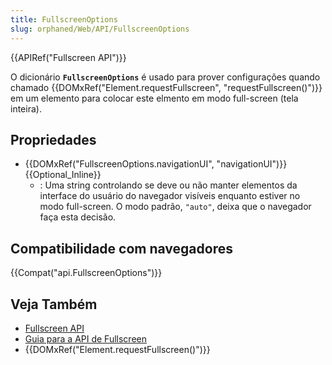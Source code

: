 ```yaml
---
title: FullscreenOptions
slug: orphaned/Web/API/FullscreenOptions
---
```


{{APIRef("Fullscreen API")}}

O dicionário **`FullscreenOptions`** é usado para prover configurações quando chamado {{DOMxRef("Element.requestFullscreen", "requestFullscreen()")}} em um elemento para colocar este elmento em modo full-screen (tela inteira).

## Propriedades

- {{DOMxRef("FullscreenOptions.navigationUI", "navigationUI")}}{{Optional_Inline}}
  - : Uma string controlando se deve ou não manter elementos da interface do usuário do navegador visíveis enquanto estiver no modo full-screen. O modo padrão, `"auto"`, deixa que o navegador faça esta decisão.

## Compatibilidade com navegadores

{{Compat("api.FullscreenOptions")}}

## Veja Também

- [Fullscreen API](/pt-BR/docs/Web/API/Fullscreen_API)
- [Guia para a API de Fullscreen](/pt-BR/docs/Web/API/Fullscreen_API/Guide)
- {{DOMxRef("Element.requestFullscreen()")}}

